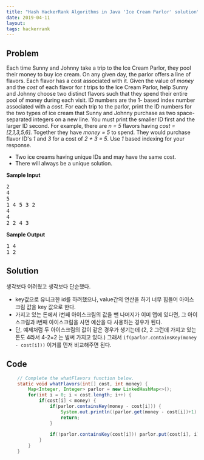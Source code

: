 ```yaml
---
title: "Hash HackerRank Algorithms in Java 'Ice Cream Parlor' solution"
date: 2019-04-11
layout:
tags: hackerrank
---
```


## Problem
Each time Sunny and Johnny take a trip to the Ice Cream Parlor, they pool their money to buy ice cream. On any given day, the parlor offers a line of flavors. Each flavor has a cost associated with it.
Given the value of <i>money</i> and the <i>cost</i> of each flavor for <i>t</i> trips to the Ice Cream Parlor, help Sunny and Johnny choose two distinct flavors such that they spend their entire pool of money during each visit. ID numbers are the 1- based index number associated with a <i>cost</i>. For each trip to the parlor, print the ID numbers for the two types of ice cream that Sunny and Johnny purchase as two space-separated integers on a new line. You must print the smaller ID first and the larger ID second.
For example, there are <i>n = 5</i> flavors having <i>cost = [2,1,3,5,6]</i>. Together they have <i>money = 5</i> to spend. They would purchase flavor ID's <i>1</i> and <i>3</i> for a cost of <i>2 + 3 = 5</i>. Use <i>1</i> based indexing for your response.

- Two ice creams having unique IDs and may have the same cost.
- There will always be a unique solution.

<strong>Sample Input</strong>
<pre>
2
4
5
1 4 5 3 2
4
4
2 2 4 3
</pre>
<strong>Sample Output</strong>
<pre>
1 4
1 2
</pre>

## Solution
생각보다 어려웠고 생각보다 단순했다.
- key값으로 유니크한 id를 하려했으나, value간의 연산을 하기 너무 힘들어 아이스크림 값을 key 값으로 한다.
- 가지고 있는 돈에서 i번째 아이스크림의 값을 뺀 나머지가 이미 맵에 있다면, 그 아이스크림과 i번째 아이스크림을 사면 예산을 다 사용하는 경우가 된다.
- 단, 예제처럼 두 아이스크림의 값이 같은 경우가 생기는데 (2, 2 그런데 가지고 있는 돈도 4라서 4-2=2 는 벌써 가지고 있다.) 그래서 `if(parlor.containsKey(money - cost[i]))` 이거를 먼저 비교해주면 된다.
 

## Code
```java
    // Complete the whatFlavors function below.
    static void whatFlavors(int[] cost, int money) {
        Map<Integer, Integer> parlor = new LinkedHashMap<>();    
        for(int i = 0; i < cost.length; i++) {
            if(cost[i] < money) {
                if(parlor.containsKey(money - cost[i])) {
                    System.out.println((parlor.get(money - cost[i])+1) + " " + (i+1));
                    return;
                }
                
                if(!parlor.containsKey(cost[i])) parlor.put(cost[i], i);
            }
        }
    }
```
